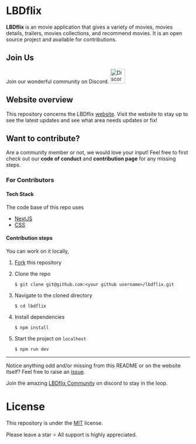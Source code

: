 # LBDflix

**LBDflix** is an movie application that gives a variety of movies, movies details, trailers, movies collections, and recommend movies. It is an open source project and available for contributions.

## Join Us

Join our wonderful community on Discord.
<a href="https://discord.gg/Smg7gtd3eR"><img src="https://cdn.worldvectorlogo.com/logos/discord-6.svg" title="Discord" alt="Discord Community" width="40"/></a>

## Website overview

This repository concerns the LBDflix [website](https://lbdflix.vercel.app/). Visit the website to stay up to see the latest updates and see what area needs updates or fix!

## Want to contribute?

Are a community member or not, we would love your input! Feel free to first check out our **code of conduct** and **contribution page** for any missing steps.

### For Contributors

#### Tech Stack

The code base of this repo uses

- [NextJS](https://nextjs.org/)
- [CSS](https://web.dev/learn/css)

#### Contribution steps

You can work on it locally,

1. [Fork](https://github.com/lambeboluwatife/lbdflix) this repository
2. Clone the repo

   ```console
   $ git clone git@github.com:<your github username>/lbdflix.git
   ```

3. Navigate to the cloned directory

   ```console
   $ cd lbdflix
   ```

4. Install dependencies

   ```console
   $ npm install
   ```

5. Start the project on `localhost`

   ```console
   $ npm run dev
   ```

---

Notice anything odd and/or missing from this README or on the website itself? Feel free to raise an [issue](https://github.com/lambeboluwatife/lbdflix/issues).

Join the amazing [LBDflix Community](https://discord.gg/Smg7gtd3eR) on discord to stay in the loop.

# License

This repository is under the [MIT](./LICENSE) license.

Please leave a star ⭐️ All support is highly appreciated.
